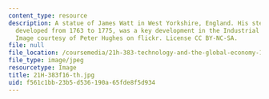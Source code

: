 ```yaml
---
content_type: resource
description: A statue of James Watt in West Yorkshire, England. His steam engine,
  developed from 1763 to 1775, was a key development in the Industrial Revolution.
  Image courtesy of Peter Hughes on flickr. License CC BY-NC-SA.
file: null
file_location: /coursemedia/21h-383-technology-and-the-global-economy-1000-2000-fall-2016/f561c1bb23b5d536190a65fde8f5d934_21h-383f16-th.jpg
file_type: image/jpeg
resourcetype: Image
title: 21H-383f16-th.jpg
uid: f561c1bb-23b5-d536-190a-65fde8f5d934
---
```

